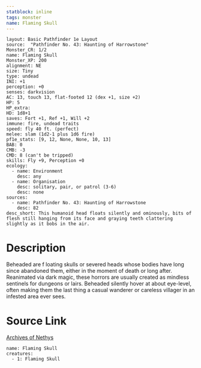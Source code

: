 ```yaml
---
statblock: inline
tags: monster
name: Flaming Skull
---
```

```statblock
layout: Basic Pathfinder 1e Layout
source:  "Pathfinder No. 43: Haunting of Harrowstone"
Monster_CR: 1/2
name: Flaming Skull
Monster_XP: 200
alignment: NE
size: Tiny
type: undead
INI: +1
perception: +0
senses: darkvision
AC: 13, touch 13, flat-footed 12 (dex +1, size +2)
HP: 5
HP_extra: 
HD: 1d8+1
saves: Fort +1, Ref +1, Will +2
immune: fire, undead traits
speed: fly 40 ft. (perfect)
melee: slam (1d2-1 plus 1d6 fire)
pf1e_stats: [9, 12, None, None, 10, 13]
BAB: 0
CMB: -3
CMD: 8 (can't be tripped)
skills: Fly +9, Perception +0
ecology:
  - name: Environment
    desc: any
  - name: Organisation
    desc: solitary, pair, or patrol (3-6)
    desc: none
sources:
  - name: Pathfinder No. 43: Haunting of Harrowstone
    desc: 82
desc_short: This humanoid head floats silently and ominously, bits of flesh still hanging from its face and graying teeth clattering slightly as it bobs in the air.
```
# Description
Beheaded are f loating skulls or severed heads whose bodies have long since abandoned them, either in the moment of death or long after. Reanimated via dark magic, these horrors are usually created as mindless sentinels for dungeons or lairs. Beheaded silently hover at about eye-level, often making them the last thing a casual wanderer or careless villager in an infested area ever sees.
# Source Link
[Archives of Nethys](https://aonprd.com/MonsterDisplay.aspx?ItemName=Flaming%20Skull)
```encounter-table
name: Flaming Skull
creatures:
  - 1: Flaming Skull
```
